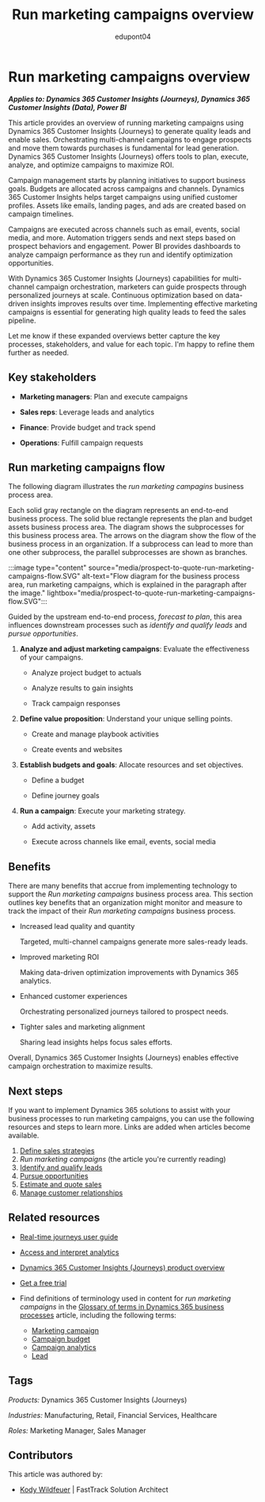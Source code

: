 ﻿---
title: Run marketing campaigns overview
description: Learn how you can use Dynamics 365 products to support the organization's business processes to run marketing campaigns.
ms.date: 10/24/2023
ms.topic: conceptual
author: edupont04
ms.author: kowildfe
---

# Run marketing campaigns overview

***Applies to: Dynamics 365 Customer Insights (Journeys), Dynamics 365 Customer Insights (Data), Power BI***

This article provides an overview of running marketing campaigns using Dynamics 365 Customer Insights (Journeys) to generate quality leads and enable sales. Orchestrating multi-channel campaigns to engage prospects and move them towards purchases is fundamental for lead generation. Dynamics 365 Customer Insights (Journeys) offers tools to plan, execute, analyze, and optimize campaigns to maximize ROI.

Campaign management starts by planning initiatives to support business goals. Budgets are allocated across campaigns and channels. Dynamics 365 Customer Insights helps target campaigns using unified customer profiles. Assets like emails, landing pages, and ads are created based on campaign timelines.

Campaigns are executed across channels such as email, events, social media, and more. Automation triggers sends and next steps based on prospect behaviors and engagement. Power BI provides dashboards to analyze campaign performance as they run and identify optimization opportunities.

With Dynamics 365 Customer Insights (Journeys) capabilities for multi-channel campaign orchestration, marketers can guide prospects through personalized journeys at scale. Continuous optimization based on data-driven insights improves results over time. Implementing effective marketing campaigns is essential for generating high quality leads to feed the sales pipeline.

Let me know if these expanded overviews better capture the key processes, stakeholders, and value for each topic. I'm happy to refine them further as needed.

## Key stakeholders

- **Marketing managers**: Plan and execute campaigns

- **Sales reps**: Leverage leads and analytics

- **Finance**: Provide budget and track spend

- **Operations**: Fulfill campaign requests

## Run marketing campaigns flow

The following diagram illustrates the *run marketing campagins* business process area.

Each solid gray rectangle on the diagram represents an end-to-end business process. The solid blue rectangle represents the plan and budget assets business process area. The diagram shows the subprocesses for this business process area. The arrows on the diagram show the flow of the business process in an organization. If a subprocess can lead to more than one other subprocess, the parallel subprocesses are shown as branches.

:::image type="content" source="media/prospect-to-quote-run-marketing-campaigns-flow.SVG" alt-text="Flow diagram for the business process area, run marketing campaigns, which is explained in the paragraph after the image." lightbox="media/prospect-to-quote-run-marketing-campaigns-flow.SVG":::

Guided by the upstream end-to-end process, *forecast to plan*, this area influences downstream processes such as *identify and qualify leads* and *pursue opportunities*.

1. **Analyze and adjust marketing campaigns**: Evaluate the effectiveness of your campaigns.

    - Analyze project budget to actuals

    - Analyze results to gain insights

    - Track campaign responses

2. **Define value proposition**: Understand your unique selling points.

    - Create and manage playbook activities

    - Create events and websites

3. **Establish budgets and goals**: Allocate resources and set objectives.

    - Define a budget

    - Define journey goals

4. **Run a campaign**: Execute your marketing strategy.

    - Add activity, assets

    - Execute across channels like email, events, social media

## Benefits 

There are many benefits that accrue from implementing technology to support the *Run marketing campaigns* business process area. This section outlines key benefits that an organization might monitor and measure to track the impact of their *Run marketing campaigns* business process.

- Increased lead quality and quantity

  Targeted, multi-channel campaigns generate more sales-ready leads.

- Improved marketing ROI

  Making data-driven optimization improvements with Dynamics 365 analytics.

- Enhanced customer experiences

  Orchestrating personalized journeys tailored to prospect needs.

- Tighter sales and marketing alignment

  Sharing lead insights helps focus sales efforts.

Overall, Dynamics 365 Customer Insights (Journeys) enables effective campaign orchestration to maximize results.

## Next steps

If you want to implement Dynamics 365 solutions to assist with your business processes to run marketing campaigns, you can use the following resources and steps to learn more. Links are added when articles become available.

1. [Define sales strategies](prospect-to-quote-define-sales-strategy-overview.md)  
2. *Run marketing campaigns*  (the article you're currently reading)  
3. [Identify and qualify leads](prospect-to-quote-identify-qualify-leads.md)  
4. [Pursue opportunities](prospect-to-quote-pursue-opportunities-overview.md)  
5. [Estimate and quote sales](prospect-to-quote-estimate-quote-sales-overview.md)    
6. [Manage customer relationships](prospect-to-quote-manage-customer-relationships.md)  

## Related resources 

- [Real-time journeys user guide](/dynamics365/customer-insights/journeys/real-time-marketing-user-guide)  
- [Access and interpret analytics](/dynamics365/customer-insights/journeys/real-time-marketing-analytics)  
- [Dynamics 365 Customer Insights (Journeys) product overview](https://dynamics.microsoft.com/marketing)  
- [Get a free trial](https://dynamics.microsoft.com/dynamics-365-free-trial/)  

- Find definitions of terminology used in content for *run marketing campaigns* in the [Glossary of terms in Dynamics 365 business processes](glossary.md) article, including the following terms:

  - [Marketing campaign](glossary.md#marketing-campaign)  
  - [Campaign budget](glossary.md#campaign-budget)  
  - [Campaign analytics](glossary.md#campaign-analytics)  
  - [Lead](glossary.md#lead)  

## Tags

*Products:* Dynamics 365 Customer Insights (Journeys)

*Industries:* Manufacturing, Retail, Financial Services, Healthcare

*Roles:* Marketing Manager, Sales Manager

## Contributors 

This article was authored by:

- [Kody Wildfeuer]( https://www.linkedin.com/in/kody-wildfeuer/)  \| FastTrack Solution Architect
